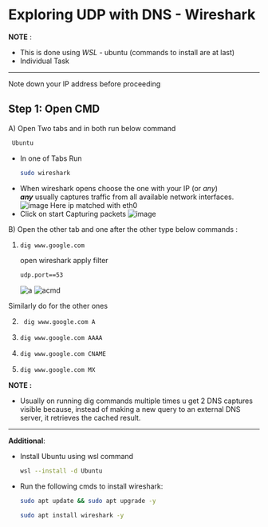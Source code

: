# Exploring UDP with DNS - Wireshark

**NOTE** : 
- This is done using *WSL* - ubuntu (commands to install are at last)
- Individual Task
---

Note down your IP address before proceeding
## **Step 1: Open CMD**
A) Open Two tabs and in both run below command
  ```sh
   Ubuntu
  ```
- In one of Tabs Run
  ```sh
  sudo wireshark
  ```
- When wireshark opens choose the one with your IP (or _any_)<br>
   **_any_** usually captures traffic from all available network interfaces.
  ![image](https://github.com/user-attachments/assets/61dca842-f8ac-45c4-beb3-443704aae2cd)
  Here ip matched with eth0
- Click on start Capturing packets ![image](https://github.com/user-attachments/assets/9d781040-bf1b-4ab3-8d40-4d18c060aecb)

B) Open the other tab and one after the other type below commands :<BR>
1. ```sh
   dig www.google.com
   ```
   open wireshark apply filter
   ```sh
   udp.port==53
   ```
   ![a](https://github.com/user-attachments/assets/b0239d31-e5f6-4e7e-8341-b3e44a0e02e6)
   ![acmd](https://github.com/user-attachments/assets/16f548ef-9d18-475c-ad91-63457ee709b5)

Similarly do for the other ones

2. ```sh
    dig www.google.com A
   ```
3. ```sh
   dig www.google.com AAAA
   ```
4. ```sh
   dig www.google.com CNAME
   ```
5. ```sh
   dig www.google.com MX
   ```

**NOTE :**
- Usually on running dig commands multiple times u get 2 DNS captures visible because, instead of making a new query to an external DNS server, it retrieves the cached result.
---

**Additional**:
- Install Ubuntu using wsl command<br>
  ```sh
  wsl --install -d Ubuntu
  ```
  
- Run the following cmds to install wireshark:<br>
  ```sh
  sudo apt update && sudo apt upgrade -y
  ```
  
    ```sh
  sudo apt install wireshark -y
    ```
  
